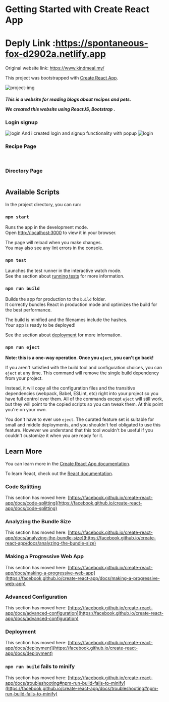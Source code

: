 # Getting Started with Create React App

# Deply Link :https://spontaneous-fox-d2902a.netlify.app

Original website link: https://www.kindmeal.my/

This project was bootstrapped with [Create React App](https://github.com/facebook/create-react-app).


<img src="https://pbs.twimg.com/media/FTCwGiCXoAIz9ld?format=jpg&name=large" alt="project-img"/>

<h5>This is a website for reading blogs about recipes and pets.

We created this website using ReactJS, Bootstrap .</h5>

<h3>Login signup </h3>
<img src="https://pbs.twimg.com/media/FTCxB8lWIAAlc3M?format=jpg&name=large" alt="login"/>
And i created login and signup functionality with popup
<img src="https://pbs.twimg.com/media/FTCxB9lXEAAjJrE?format=jpg&name=large" alt="login"/>

<h3>Recipe Page</h3>

<img src="https://pbs.twimg.com/media/FTCxrKCWYAMbl6G?format=jpg&name=large" alt=""/>

<img src="https://pbs.twimg.com/media/FTCxrKBWUAQuPn8?format=jpg&name=large" alt=""/>

<h3>Directory Page</h3>
<img src="https://pbs.twimg.com/media/FTCyi9RXwA0RDZa?format=jpg&name=large" alt=""/>






## Available Scripts

In the project directory, you can run:

### `npm start`

Runs the app in the development mode.\
Open [http://localhost:3000](http://localhost:3000) to view it in your browser.

The page will reload when you make changes.\
You may also see any lint errors in the console.

### `npm test`

Launches the test runner in the interactive watch mode.\
See the section about [running tests](https://facebook.github.io/create-react-app/docs/running-tests) for more information.

### `npm run build`

Builds the app for production to the `build` folder.\
It correctly bundles React in production mode and optimizes the build for the best performance.

The build is minified and the filenames include the hashes.\
Your app is ready to be deployed!

See the section about [deployment](https://facebook.github.io/create-react-app/docs/deployment) for more information.

### `npm run eject`

**Note: this is a one-way operation. Once you `eject`, you can't go back!**

If you aren't satisfied with the build tool and configuration choices, you can `eject` at any time. This command will remove the single build dependency from your project.

Instead, it will copy all the configuration files and the transitive dependencies (webpack, Babel, ESLint, etc) right into your project so you have full control over them. All of the commands except `eject` will still work, but they will point to the copied scripts so you can tweak them. At this point you're on your own.

You don't have to ever use `eject`. The curated feature set is suitable for small and middle deployments, and you shouldn't feel obligated to use this feature. However we understand that this tool wouldn't be useful if you couldn't customize it when you are ready for it.

## Learn More

You can learn more in the [Create React App documentation](https://facebook.github.io/create-react-app/docs/getting-started).

To learn React, check out the [React documentation](https://reactjs.org/).

### Code Splitting

This section has moved here: [https://facebook.github.io/create-react-app/docs/code-splitting](https://facebook.github.io/create-react-app/docs/code-splitting)

### Analyzing the Bundle Size

This section has moved here: [https://facebook.github.io/create-react-app/docs/analyzing-the-bundle-size](https://facebook.github.io/create-react-app/docs/analyzing-the-bundle-size)

### Making a Progressive Web App

This section has moved here: [https://facebook.github.io/create-react-app/docs/making-a-progressive-web-app](https://facebook.github.io/create-react-app/docs/making-a-progressive-web-app)

### Advanced Configuration

This section has moved here: [https://facebook.github.io/create-react-app/docs/advanced-configuration](https://facebook.github.io/create-react-app/docs/advanced-configuration)

### Deployment

This section has moved here: [https://facebook.github.io/create-react-app/docs/deployment](https://facebook.github.io/create-react-app/docs/deployment)

### `npm run build` fails to minify

This section has moved here: [https://facebook.github.io/create-react-app/docs/troubleshooting#npm-run-build-fails-to-minify](https://facebook.github.io/create-react-app/docs/troubleshooting#npm-run-build-fails-to-minify)
